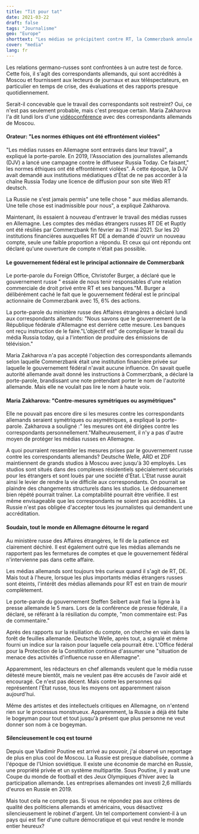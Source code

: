 ```yaml
---
title: "Tit pour tat"
date: 2021-03-22
draft: false
tags: "Journalisme"
geo: "Europe"
shorttext: "Les médias se précipitent contre RT, la Commerzbank annule le compte, et si Moscou annonce des mesures appropriées pour le même, les gens se plaignent."
cover: "media"
lang: fr
---
```


Les relations germano-russes sont confrontées à un autre test de force. Cette fois, il s'agit des correspondants allemands, qui sont accrédités à Moscou et fournissent aux lecteurs de journaux et aux téléspectateurs, en particulier en temps de crise, des évaluations et des rapports presque quotidiennement.

Serait-il concevable que le travail des correspondants soit restreint? Oui, ce n'est pas seulement probable, mais c'est presque certain. Maria Zakharova l'a dit lundi lors d'une [vidéoconférence](https://russische-botschaft.ru/de/2021/03/05/stellungnahme-der-pressesprecherin-des-russischen-aussenministeriums-maria-sacharowa-zur-schliessung-deutscher-bankkonten-des-medienkonzerns-rt-de/ "Stellungnahme der Pressesprecherin des russischen Außenministeriums Maria Sacharowa zur Schließung deutscher Bankkonten des Medienkonzerns RT DE") avec des correspondants allemands de Moscou.

#### Orateur: "Les normes éthiques ont été effrontément violées"

"Les médias russes en Allemagne sont entravés dans leur travail", a expliqué la porte-parole. En 2019, l'Association des journalistes allemands (DJV) a lancé une campagne contre le diffuseur Russia Today. Ce faisant," les normes éthiques ont été effrontément violées". À cette époque, la DJV avait demandé aux institutions médiatiques d'État de ne pas accorder à la chaîne Russia Today une licence de diffusion pour son site Web RT deutsch.

La Russie ne s'est jamais permis" une telle chose " aux médias allemands. Une telle chose est inadmissible pour nous", a expliqué Zakharova.

Maintenant, ils essaient à nouveau d'entraver le travail des médias russes en Allemagne. Les comptes des médias étrangers russes RT DE et Ruptly ont été résiliés par Commerzbank fin février au 31 mai 2021. Sur les 20 institutions financières auxquelles RT DE a demandé d'ouvrir un nouveau compte, seule une faible proportion a répondu. Et ceux qui ont répondu ont déclaré qu'une ouverture de compte n'était pas possible.

#### Le gouvernement fédéral est le principal actionnaire de Commerzbank

Le porte-parole du Foreign Office, Christofer Burger, a déclaré que le gouvernement russe " essaie de nous tenir responsables d'une relation commerciale de droit privé entre RT et ses banques."M. Burger a délibérément caché le fait que le gouvernement fédéral est le principal actionnaire de Commerzbank avec 15, 6% des actions.

La porte-parole du ministère russe des Affaires étrangères a déclaré lundi aux correspondants allemands: "Nous savons que le gouvernement de la République fédérale d'Allemagne est derrière cette mesure. Les banques ont reçu instruction de le faire."L'objectif est" de compliquer le travail du média Russia today, qui a l'intention de produire des émissions de télévision."

Maria Zakharova n'a pas accepté l'objection des correspondants allemands selon laquelle Commerzbank était une institution financière privée sur laquelle le gouvernement fédéral n'avait aucune influence. On savait quelle autorité allemande avait donné les instructions à Commerzbank, a déclaré la porte-parole, brandissant une note prétendant porter le nom de l'autorité allemande. Mais elle ne voulait pas lire le nom à haute voix.

#### Maria Zakharova: "Contre-mesures symétriques ou asymétriques"

Elle ne pouvait pas encore dire si les mesures contre les correspondants allemands seraient symétriques ou asymétriques, a expliqué la porte-parole. Zakharova a souligné :" les mesures ont été dirigées contre les correspondants personnellement."Malheureusement, il n'y a pas d'autre moyen de protéger les médias russes en Allemagne.

A quoi pourraient ressembler les mesures prises par le gouvernement russe contre les correspondants allemands? Deutsche Welle, ARD et ZDF maintiennent de grands studios à Moscou avec jusqu'à 30 employés. Les studios sont situés dans des complexes résidentiels spécialement sécurisés pour les étrangers et sont loués par une société d'État. L'Etat russe aurait ainsi le levier de rendre la vie difficile aux correspondants. On pourrait se plaindre des changements structurels dans les studios. Le dédouanement bien répété pourrait traîner. La comptabilité pourrait être vérifiée. Il est même envisageable que les correspondants ne soient pas accrédités. La Russie n'est pas obligée d'accepter tous les journalistes qui demandent une accréditation.

#### Soudain, tout le monde en Allemagne détourne le regard

Au ministère russe des Affaires étrangères, le fil de la patience est clairement déchiré. Il est également outré que les médias allemands ne rapportent pas les fermetures de comptes et que le gouvernement fédéral n'intervienne pas dans cette affaire.

Les médias allemands sont toujours très curieux quand il s'agit de RT, DE. Mais tout à l'heure, lorsque les plus importants médias étrangers russes sont éteints, l'intérêt des médias allemands pour RT est en train de mourir complètement.

Le porte-parole du gouvernement Steffen Seibert avait fixé la ligne à la presse allemande le 5 mars.  Lors de la conférence de presse fédérale, il a déclaré, se référant à la résiliation du compte, "mon commentaire est: Pas de commentaire."

Après des rapports sur la résiliation du compte, on cherche en vain dans la forêt de feuilles allemande. Deutsche Welle, après tout, a signalé et même fourni un indice sur la raison pour laquelle cela pourrait être. L'Office fédéral pour la Protection de la Constitution continue d'assumer une "situation de menace des activités d'influence russe en Allemagne".

Apparemment, les rédacteurs en chef allemands veulent que le média russe détesté meure bientôt, mais ne veulent pas être accusés de l'avoir aidé et encouragé. Ce n'est pas décent. Mais contre les personnes qui représentent l'État russe, tous les moyens ont apparemment raison aujourd'hui.

Même des artistes et des intellectuels critiques en Allemagne, on n'entend rien sur le processus monstrueux. Apparemment, la Russie a déjà été faite le bogeyman pour tout et tout jusqu'à présent que plus personne ne veut donner son nom à ce bogeyman.

#### Silencieusement le coq est tourné

Depuis que Vladimir Poutine est arrivé au pouvoir, j'ai observé un reportage de plus en plus cool de Moscou. La Russie est presque diabolisée, comme à l'époque de l'Union soviétique. Il existe une économie de marché en Russie, une propriété privée et un système multipartite. Sous Poutine, il y avait une Coupe du monde de football et des Jeux Olympiques d'hiver avec la participation allemande. Les entreprises allemandes ont investi 2,6 milliards d'euros en Russie en 2019.

Mais tout cela ne compte pas. Si vous ne répondez pas aux critères de qualité des politiciens allemands et américains, vous désactivez silencieusement le robinet d'argent. Un tel comportement convient-il à un pays qui est fier d'une culture démocratique et qui veut rendre le monde entier heureux?
